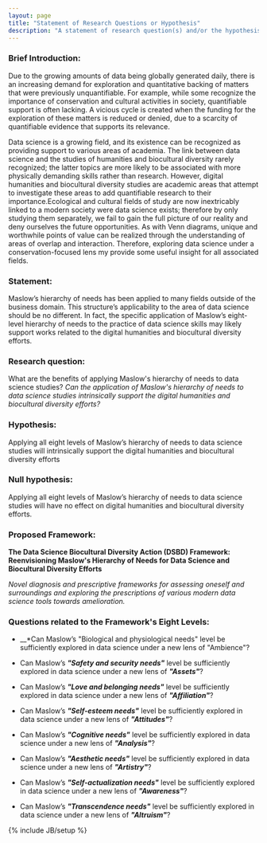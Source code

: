 ```yaml
---
layout: page
title: "Statement of Research Questions or Hypothesis"
description: "A statement of research question(s) and/or the hypothesis(es) to be tested."
---
```


### Brief Introduction: 

Due to the growing amounts of data being globally generated daily, there is an increasing demand for exploration and quantitative backing of matters that were previously unquantifiable.  For example, while some recognize the importance of conservation and cultural activities in society, quantifiable support is often lacking. A vicious cycle is created when the funding for the exploration of these matters is reduced or denied, due to a scarcity of quantifiable evidence that supports its relevance.

Data science is a growing field, and its existence can be recognized as providing support to various areas of academia. The link between data science and the studies of humanities and biocultural diversity rarely recognized; the latter topics are more likely to be associated with more physically demanding skills rather than research. However, digital humanities and biocultural diversity studies are academic areas that attempt to investigate these areas to add quantifiable research to their importance.Ecological and cultural fields of study are now inextricably linked to a modern society were data science exists; therefore by only studying them separately, we fail to gain the full picture of our reality and deny ourselves the future opportunities. 
As with Venn diagrams, unique and worthwhile points of value can be realized through the understanding of areas of overlap and interaction. Therefore, exploring data science under a conservation-focused lens my provide some useful insight for all associated fields.

### Statement: 

Maslow’s hierarchy of needs has been applied to many fields outside of the business domain. This structure’s applicability to the area of data science should be no different. In fact, the specific application of Maslow’s eight-level hierarchy of needs to the practice of data science skills may likely support works related to the digital humanities and biocultural diversity efforts.

### Research question: 

What are the benefits of applying Maslow's hierarchy of needs to data science studies? *Can the application of Maslow's hierarchy of needs to data science studies intrinsically support the digital humanities and biocultural diversity efforts?*

### Hypothesis: 

Applying all eight levels of Maslow’s hierarchy of needs to data science studies will intrinsically support the digital humanities and biocultural diversity efforts

### Null hypothesis: 

Applying all eight levels of Maslow’s hierarchy of needs to data science studies will have no effect on digital humanities and biocultural diversity efforts.


### Proposed Framework: 

**The Data Science Biocultural Diversity Action (DSBD) Framework: Reenvisioning Maslow's Hierarchy of Needs for Data Science and Biocultural Diversity Efforts**

*Novel diagnosis and prescriptive frameworks for assessing oneself and surroundings and exploring the prescriptions of various modern data science tools towards amelioration.*



### Questions related to the Framework's Eight Levels: 

- __*Can Maslow’s "Biological and physiological needs" level be sufficiently explored in data science under a new lens of "Ambience"?

- Can Maslow’s __*"Safety and security needs"*__  level be sufficiently explored in data science under a new lens of __*"Assets"*__?

- Can Maslow’s __*"Love and belonging needs"*__  level be sufficiently explored in data science under a new lens of __*"Affiliation"*__?

- Can Maslow’s __*"Self-esteem needs"*__ level be sufficiently explored in data science under a new lens of __*"Attitudes"*__?

- Can Maslow’s __*"Cognitive needs"*__ level be sufficiently explored in data science under a new lens of __*"Analysis"*__?

- Can Maslow’s __*"Aesthetic needs"*__ level be sufficiently explored in data science under a new lens of __*"Artistry"*__?

- Can Maslow’s __*"Self-actualization needs"*__ level be sufficiently explored in data science under a new lens of __*"Awareness"*__?

- Can Maslow’s __*"Transcendence needs"*__ level be sufficiently explored in data science under a new lens of __*"Altruism"*__?





{% include JB/setup %}
